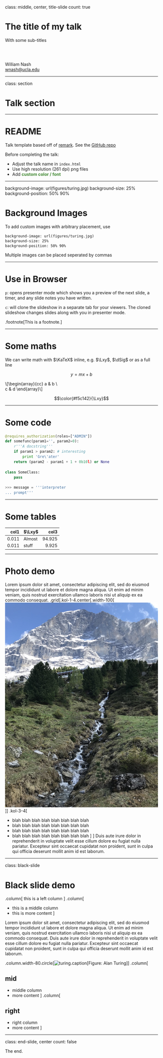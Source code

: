 class: middle, center, title-slide
count: true

# The title of my talk

With some sub-titles

<br><br>

William Nash<br>
[wnash@ucla.edu](mailto:wnash@ucla.edu)

---

class: section

# Talk section


---


# README

Talk template based off of [remark](https://github.com/gnab/remark). See the [GitHub repo](https://github.com/williamnash/talk-template)

Before completing the talk:

- Adjust the talk name in `index.html`
- Use high resolution (261 dpi) png files
- Add <span style="color:#3F8730;font-weight: bold;">custom color / font</span>


---
background-image: url(figures/turing.jpg)
background-size: 25%
background-position: 50% 90%

# Background Images
To add custom images with arbitrary placement, use

```
background-image: url(figures/turing.jpg)
background-size: 25%
background-position: 50% 90%
```
Multiple images can be placed seperated by commas

---

# Use in Browser

`p`: opens presenter mode which shows you a preview of the next slide, a timer, and any slide notes you have written. 

`c`: will clone the slideshow in a separate tab for your viewers. The cloned slideshow changes slides along with you in presenter mode.

.footnote[This is a footnote.]

---
# Some maths

We can write math with $\KaTeX$ inline, e.g. $\Lxy$, $\dSig$ or as a full line

$$y = mx + b$$

\\[\begin{array}{cc}
   a & b \\\
   c & d
\end{array}\\]

$$\color{#f5c142}{\Lxy}$$

---

# Some code

```python
@requires_authorization(roles=["ADMIN"])
def somefunc(param1='', param2=0):
    r'''A docstring'''
    if param1 > param2: # interesting
        print 'Gre\'ater'
    return (param2 - param1 + 1 + 0b10l) or None

class SomeClass:
    pass

>>> message = '''interpreter
... prompt'''
```

---

# Some tables

| col1  | $\Lxy$    | col3     |
| ----: | :-------  | -------: |
| 0.011 | Almost    | 94.925   |
| 0.011 | stuff     |  9.925   |


---

# Photo demo

Lorem ipsum dolor sit amet, consectetur adipiscing elit, sed do eiusmod tempor incididunt ut labore et dolore magna aliqua. Ut enim ad minim veniam, quis nostrud exercitation ullamco laboris nisi ut aliquip ex ea commodo consequat. 
.grid[.kol-1-4.center[.width-100[![grindelwald](figures/grindelwald.jpeg "Grindelwald")]]
.kol-3-4[
- blah blah blah blah blah blah blah blah
- blah blah blah blah blah blah blah blah
- blah blah blah blah blah blah blah blah
- blah blah blah blah blah blah blah blah
]
]
Duis aute irure dolor in reprehenderit in voluptate velit esse cillum dolore eu fugiat nulla pariatur. Excepteur sint occaecat cupidatat non proident, sunt in culpa qui officia deserunt mollit anim id est laborum.



---
class: black-slide

# Black slide demo

.column[
this is a left column
]
.column[
- this is a middle column
- this is more content
]

Lorem ipsum dolor sit amet, consectetur adipiscing elit, sed do eiusmod tempor incididunt ut labore et dolore magna aliqua. Ut enim ad minim veniam, quis nostrud exercitation ullamco laboris nisi ut aliquip ex ea commodo consequat. Duis aute irure dolor in reprehenderit in voluptate velit esse cillum dolore eu fugiat nulla pariatur. Excepteur sint occaecat cupidatat non proident, sunt in culpa qui officia deserunt mollit anim id est laborum.

.column.width-80.circle[![turing](figures/turing.jpg).caption[Figure: Alan Turing]]
.column[
## mid
- middle column
- more content
]
.column[
## right
- right column
- more content
]


---

class: end-slide, center
count: false

The end.
